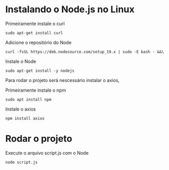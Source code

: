 # Instalando o Node.js no Linux

Primeiramente instale o curl

```
sudo apt-get install curl
```

Adicione o repositório do Node

```
curl -fsSL https://deb.nodesource.com/setup_19.x | sudo -E bash - &&\
```

Instale o Node

```
sudo apt-get install -y nodejs
```

Para rodar o projeto será nescessário instalar o axios,

Primeiramente instale o npm

```
sudo apt install npm
```

Instale o axios

```
npm install axios
```

# Rodar o projeto

Execute o arquivo script.js com o Node

```
node script.js
```